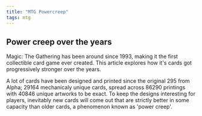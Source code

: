 ```yaml
---
title: "MTG Powercreep"
tags: mtg
---
```


## Power creep over the years

Magic: The Gathering has been around since 1993, making it the first collectible card game ever created. This article explores how it's cards got progressively stronger over the years.
<!--more-->

A lot of cards have been designed and printed since the original 295 from Alpha; 29164 mechanicaly unique cards, spread across 86290 printings with 40846 unique artworks to be exact. To keep the designs interesting for players, inevitably new cards will come out that are strictly better in some capacity than older cards, a phenomenon known as 'power creep'.
